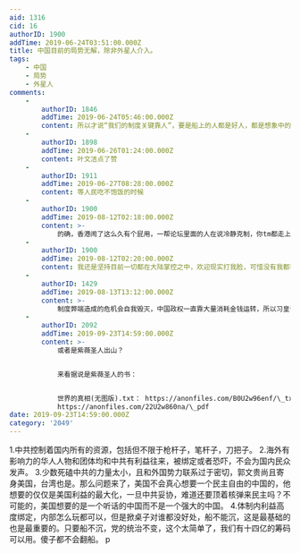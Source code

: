 ```yaml
---
aid: 1316
cid: 16
authorID: 1900
addTime: 2019-06-24T03:51:00.000Z
title: 中国目前的局势无解，除非外星人介入。
tags:
    - 中国
    - 局势
    - 外星人
comments:
    -
        authorID: 1846
        addTime: 2019-06-24T05:46:00.000Z
        content: 所以才说“我们的制度关键靠人”，要是船上的人都是好人，都是想象中的人那还好，可惜就是这种乌托邦的梦谁都知道根本不可能。
    -
        authorID: 1898
        addTime: 2019-06-26T01:24:00.000Z
        content: 叶文洁点了赞
    -
        authorID: 1911
        addTime: 2019-06-27T08:28:00.000Z
        content: 等人民吃不饱饭的时候
    -
        authorID: 1900
        addTime: 2019-08-12T02:18:00.000Z
        content: >-
            的确，香港闹了这么久有个屁用，一帮论坛里面的人在说冷静克制，你tm都走上街反抗了还谈冷静，冷静克制的话在家抗议咯，那样最冷静。一旦走上街头大规模示威那就表明了被逼急了，要当局做个交待，结果刀子都拿出来了，旁边的人却一直在说冷静啊冷静，那刀子是随便亮的吗？你当共产党是吃干饭的，一帮逗比闹革命，最后一地鸡毛，啥都没有。听网上人的话，不说人生阅历了，一个真正跟共产党斗过的都没有，一个上访过到都没有。真是瞎子指导傻子，我是共产党我都能笑出眼泪。
    -
        authorID: 1900
        addTime: 2019-08-12T02:20:00.000Z
        content: 我还是坚持目前一切都在大陆掌控之中，欢迎现实打我脸，可惜没有我都等了两个月了z
    -
        authorID: 1429
        addTime: 2019-08-13T13:12:00.000Z
        content: >-
            制度弊端造成的危机会自我毁灭，中国政权一直靠大量消耗金钱运转，所以习皇说能用钱解决的问题都是小问题，现在他正面临一个不能用钱解决的问题，那就是钱本身的问题
    -
        authorID: 2092
        addTime: 2019-09-23T14:59:00.000Z
        content: >-
            或者是紫薇圣人出山？


            来看据说是紫薇圣人的书：


            世界的真相(无图版).txt： https://anonfiles.com/B0U2w96enf/\_txt 世界的真相.pdf：
            https://anonfiles.com/22U2w860na/\_pdf
date: 2019-09-23T14:59:00.000Z
category: '2049'
---
```


1.中共控制着国内所有的资源，包括但不限于枪杆子，笔杆子，刀把子。 2.海外有影响力的华人人物和团体均和中共有利益往来，被绑定或者恐吓，不会为国内民众发声。 3.少数死磕中共的力量太小，且和外国势力联系过于密切，郭文贵尚且寄身美国，台湾也是。那么问题来了，美国不会真心想要一个民主自由的中国的，他想要的仅仅是美国利益的最大化，一旦中共妥协，难道还要顶着核弹来民主吗？不可能的，美国想要的是一个听话的中国而不是一个强大的中国。 4.体制内利益高度绑定，内部怎么玩都可以，但是掀桌子对谁都没好处，船不能沉，这是最基础的也是最重要的。只要船不沉，党的统治不变，这个太简单了，我们有十四亿的筹码可以用。傻子都不会翻船。 p
